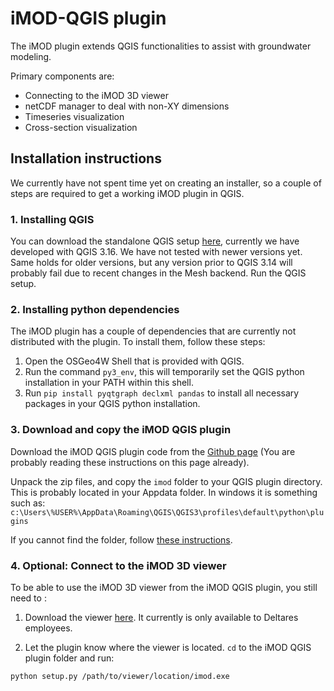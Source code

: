 # iMOD-QGIS plugin

The iMOD plugin extends QGIS functionalities to assist with groundwater modeling.

Primary components are:

* Connecting to the iMOD 3D viewer
* netCDF manager to deal with non-XY dimensions
* Timeseries visualization
* Cross-section visualization 

## Installation instructions
We currently have not spent time yet on creating an installer, 
so a couple of steps are required to get a working iMOD plugin in QGIS.

### 1. Installing QGIS
You can download the standalone QGIS setup 
[here](https://qgis.org/en/site/forusers/download.html#),
currently we have developed with QGIS 3.16. 
We have not tested with newer versions yet. 
Same holds for older versions, 
but any version prior to QGIS 3.14 will probably fail 
due to recent changes in the Mesh backend.
Run the QGIS setup.

### 2. Installing python dependencies
The iMOD plugin has a couple of dependencies that are currently not
distributed with the plugin.
To install them, follow these steps: 
1. Open the OSGeo4W Shell that is provided with QGIS.
2. Run the command `py3_env`, this will temporarily set the QGIS python installation in your PATH within this shell.
3. Run `pip install pyqtgraph declxml pandas` to install all necessary packages in your QGIS python installation.

[comment]: # (Is this a complete list of all the packages required???)

### 3. Download and copy the iMOD QGIS plugin
Download the iMOD QGIS plugin code from the [Github page](https://github.com/Deltares/imod-qgis) 
(You are probably reading these instructions on this page already).

Unpack the zip files, and copy the `imod` folder to your QGIS plugin directory. 
This is probably located in your Appdata folder.
In windows it is something such as:
`c:\Users\%USER%\AppData\Roaming\QGIS\QGIS3\profiles\default\python\plugins`

If you cannot find the folder, follow [these instructions](https://gis.stackexchange.com/a/274312). 

### 4. Optional: Connect to the iMOD 3D viewer
To be able to use the iMOD 3D viewer from the iMOD QGIS plugin, 
you still need to :

1. Download the viewer [here](https://dpcbuild.deltares.nl/project/iMOD6_IModGui?mode=builds). It currently is only available to Deltares employees. 

2. Let the plugin know where the viewer is located. `cd` to the iMOD QGIS plugin folder and run: 

```python setup.py /path/to/viewer/location/imod.exe```